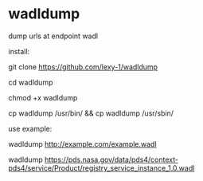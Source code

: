 # wadldump
dump urls at endpoint wadl

install:

git clone https://github.com/lexy-1/wadldump

cd wadldump

chmod +x wadldump

cp wadldump /usr/bin/ && cp wadldump /usr/sbin/

use example:

wadldump http://example.com/example.wadl

wadldump https://pds.nasa.gov/data/pds4/context-pds4/service/Product/registry_service_instance_1.0.wadl

